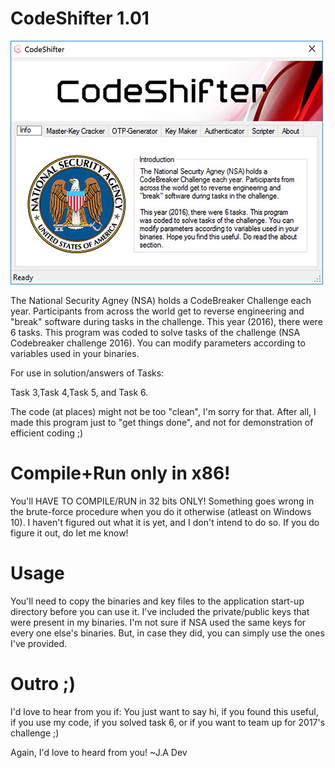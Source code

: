 # CodeShifter 1.01

![alt tag](https://github.com/hexinx/CodeShifter/blob/master/04_ScreenShots/1.jpg)

The National Security Agney (NSA) holds a CodeBreaker Challenge each year. Participants from across the world get to reverse engineering and "break" software during tasks in the challenge.   This year (2016), there were 6 tasks. This program was coded to solve tasks of the challenge (NSA Codebreaker challenge 2016). You can modify parameters according to variables used in your binaries. 

For use in solution/answers of Tasks:

Task 3,Task 4,Task 5, and Task 6.

The code (at places) might not be too "clean", I'm sorry for that. After all, I made this program just to "get things done", and not for demonstration of efficient coding ;)

# Compile+Run only in x86!
You'll HAVE TO COMPILE/RUN in 32 bits ONLY! Something goes wrong in the brute-force procedure when you do it otherwise (atleast on Windows 10). I haven't figured out what it is yet, and I don't intend to do so. If you do figure it out, do let me know!

# Usage
You'll need to copy the binaries and key files to the application start-up directory before you can use it.
I've included the private/public keys that were present in my binaries. I'm not sure if NSA used the same keys for every one else's binaries. But, in case they did, you can simply use the ones I've provided.

# Outro ;)
I'd love to hear from you if: You just want to say hi, if you found this useful, if you use my code, if you solved task 6, or if you want to team up for 2017's challenge ;)

Again, I'd love to heard from you!
~J.A Dev 


